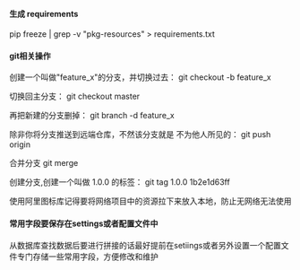 #### 生成 requirements
pip freeze | grep -v "pkg-resources" > requirements.txt

#### git相关操作
创建一个叫做"feature_x"的分支，并切换过去：
git checkout -b feature_x

切换回主分支：
git checkout master

再把新建的分支删掉：
git branch -d feature_x

除非你将分支推送到远端仓库，不然该分支就是 不为他人所见的：
git push origin <branch>
  
合并分支
git merge <branch>
  
创建分支,创建一个叫做 1.0.0 的标签：
git tag 1.0.0 1b2e1d63ff

使用阿里图标库记得要将网络项目中的资源拉下来放入本地，防止无网络无法使用

#### 常用字段要保存在settings或者配置文件中 ####
从数据库查找数据后要进行拼接的话最好提前在setiings或者另外设置一个配置文件专门存储一些常用字段，方便修改和维护